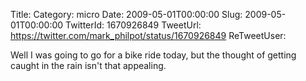 Title: 
Category: micro
Date: 2009-05-01T00:00:00
Slug: 2009-05-01T00:00:00
TwitterId: 1670926849
TweetUrl: https://twitter.com/mark_philpot/status/1670926849
ReTweetUser: 

Well I was going to go for a bike ride today, but the thought of getting caught in the rain isn't that appealing.